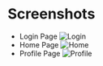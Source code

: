 # Screenshots
* Login Page ![Login](https://github.com/kirtimewara20/twitter_app/assets/63302829/59d9010f-5482-4dec-a011-c86caae0c8a7)
* Home Page ![Home](https://github.com/kirtimewara20/twitter_app/assets/63302829/829e9c85-ced9-4930-b426-34e0a311be6f)
* Profile Page ![Profile](https://github.com/kirtimewara20/twitter_app/assets/63302829/0919cac9-ac93-433a-8818-368e326e2508)

